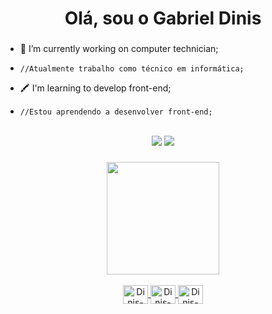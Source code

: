 <div>
  <h1 align="center">Olá, sou o Gabriel Dinis</h1>
</div>

###

- 🔧 I’m currently working on computer technician;
-     //Atualmente trabalho como técnico em informática;

- 🖍 I'm learning to develop front-end;
-     //Estou aprendendo a desenvolver front-end;

<div align="center" style="display: inline_block"><br>
  <a href="https://instagram.com/dinismaker" target="_blank"><img src="https://img.shields.io/badge/-Instagram-%239644f4?style=for-the-badge&logo=instagram&logoColor=white" target="_blank"></a>
  <a href = "mailto:gabrieldinisdecamargo@hotmail.com"><img src="https://img.shields.io/badge/-Email-%239644f4?style=for-the-badge&logo=gmail&logoColor=white"></a>    
</div>

###

<div align="center">
    <a href="https://github.com/dinismaker">
    <img height="180em" src="https://github-readme-stats.vercel.app/api?username=dinismaker&show_icons=true&theme=midnight-purple&include_all_commits=true&count_private=true"/>
    <!–– img height="180em" src="https://github-readme-stats.vercel.app/api/top-langs/?username=dinismaker&layout=compact&langs_count=7&theme=midnight-purple"/ -->
</div>
<div align="center" style="display: inline_block"><br>
  <img align="center" alt="Dinis-Js" height="30" width="40" src="https://cdn.jsdelivr.net/gh/devicons/devicon/icons/javascript/javascript-plain.svg">
  <img align="center" alt="Dinis-HTML" height="30" width="40" src="https://cdn.jsdelivr.net/gh/devicons/devicon/icons/html5/html5-plain.svg">
  <img align="center" alt="Dinis-CSS" height="30" width="40" src="https://cdn.jsdelivr.net/gh/devicons/devicon/icons/css3/css3-plain.svg">
</div>
  
##  
    
<!-- snake -->

